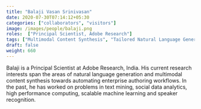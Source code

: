 ```yaml
---
title: "Balaji Vasan Srinivasan"
date: 2020-07-30T07:14:12+05:30
categories: ["collaborators", "visitors"]
image: /images/people/balaji.png
roles:  ["Principal Scientist, Adobe Research"]
tags: ["Multimodal Content Synthesis", "Tailored Natural Language Generation"]
draft: false
weight: 660
---
```



Balaji is a Principal Scientist at Adobe Research, India. His current research interests span the areas of natural language generation and multimodal content synthesis towards automating enterprise authoring workflows. In the past, he has worked on problems in text mining, social data analytics, high performance computing, scalable machine learning and speaker recognition.
